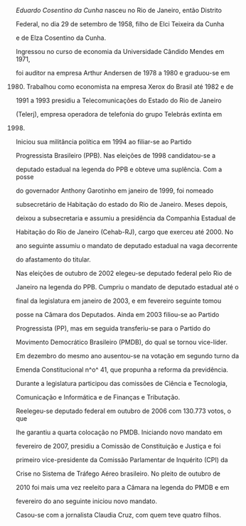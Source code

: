 

*Eduardo Cosentino da Cunha* nasceu no Rio de Janeiro, então Distrito

Federal, no dia 29 de setembro de 1958, filho de Elci Teixeira da Cunha

e de Elza Cosentino da Cunha.



Ingressou no curso de economia da Universidade Cândido Mendes em 1971,

foi auditor na empresa Arthur Andersen de 1978 a 1980 e graduou-se em

1980. Trabalhou como economista na empresa Xerox do Brasil até 1982 e de

1991 a 1993 presidiu a Telecomunicações do Estado do Rio de Janeiro

(Telerj), empresa operadora de telefonia do grupo Telebrás extinta em

1998.



Iniciou sua militância política em 1994 ao filiar-se ao Partido

Progressista Brasileiro (PPB). Nas eleições de 1998 candidatou-se a

deputado estadual na legenda do PPB e obteve uma suplência. Com a posse

do governador Anthony Garotinho em janeiro de 1999, foi nomeado

subsecretário de Habitação do estado do Rio de Janeiro. Meses depois,

deixou a subsecretaria e assumiu a presidência da Companhia Estadual de

Habitação do Rio de Janeiro (Cehab-RJ), cargo que exerceu até 2000. No

ano seguinte assumiu o mandato de deputado estadual na vaga decorrente

do afastamento do titular.



Nas eleições de outubro de 2002 elegeu-se deputado federal pelo Rio de

Janeiro na legenda do PPB. Cumpriu o mandato de deputado estadual até o

final da legislatura em janeiro de 2003, e em fevereiro seguinte tomou

posse na Câmara dos Deputados. Ainda em 2003 filiou-se ao Partido

Progressista (PP), mas em seguida transferiu-se para o Partido do

Movimento Democrático Brasileiro (PMDB), do qual se tornou vice-líder.

Em dezembro do mesmo ano ausentou-se na votação em segundo turno da

Emenda Constitucional n^o^ 41, que propunha a reforma da previdência.

Durante a legislatura participou das comissões de Ciência e Tecnologia,

Comunicação e Informática e de Finanças e Tributação.



Reelegeu-se deputado federal em outubro de 2006 com 130.773 votos, o que

lhe garantiu a quarta colocação no PMDB. Iniciando novo mandato em

fevereiro de 2007, presidiu a Comissão de Constituição e Justiça e foi

primeiro vice-presidente da Comissão Parlamentar de Inquérito (CPI) da

Crise no Sistema de Tráfego Aéreo brasileiro. No pleito de outubro de

2010 foi mais uma vez reeleito para a Câmara na legenda do PMDB e em

fevereiro do ano seguinte iniciou novo mandato.



Casou-se com a jornalista Claudia Cruz, com quem teve quatro filhos.



